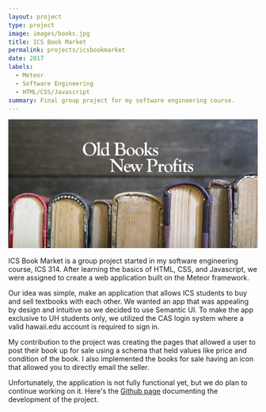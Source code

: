```yaml
---
layout: project
type: project
image: images/books.jpg
title: ICS Book Market
permalink: projects/icsbookmarket
date: 2017
labels:
  - Meteor
  - Software Engineering
  - HTML/CSS/Javascript
summary: Final group project for my software engineering course.
---
```


<img class="ui medium right floated rounded image" src="../images/usedbooks.jpg">

ICS Book Market is a group project started in my software engineering course, ICS 314. After learning the basics of HTML, CSS, and Javascript, we were assigned to create a web application built on the Meteor framework. 

Our idea was simple, make an application that allows ICS students to buy and sell textbooks with each other. We wanted an app that was appealing by design and intuitive so we decided to use Semantic UI. To make the app exclusive to UH students only, we utilized the CAS login system where a valid hawaii.edu account is required to sign in. 

My contribution to the project was creating the pages that allowed a user to post their book up for sale using a schema that held values like price and condition of the book. I also implemented the books for sale having an icon that allowed you to directly email the seller. 

Unfortunately, the application is not fully functional yet, but we do plan to continue working on it. Here's the <a href="https://icsbookmarket.github.io/">Github page</a> documenting the development of the project. 



